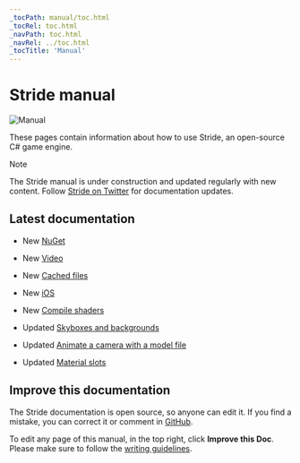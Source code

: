 ```yaml
---
_tocPath: manual/toc.html
_tocRel: toc.html
_navPath: toc.html
_navRel: ../toc.html
_tocTitle: 'Manual'
---
```


# Stride manual

![Manual](get-started/media/game-editor-scene.jpg)

These pages contain information about how to use Stride, an open-source C# game engine.

>[!Note]
>The Stride manual is under construction and updated regularly with new content. Follow [Stride on Twitter](https://twitter.com/stridedotnet?lang=en) for documentation updates.

## Latest documentation

* <span class="label label-doc-highlight">New</span> [NuGet](nuget/index.md)

* <span class="label label-doc-highlight">New</span> [Video](video/index.md)

* <span class="label label-doc-highlight">New</span> [Cached files](files-and-folders/cached-files.md)

* <span class="label label-doc-highlight">New</span> [iOS](platforms/ios.md)

* <span class="label label-doc-highlight">New</span> [Compile shaders](graphics/effects-and-shaders/compile-shaders.md)

* <span class="label label-doc-highlight">Updated</span> [Skyboxes and backgrounds](graphics/textures/skyboxes-and-backgrounds.md)

* <span class="label label-doc-highlight">Updated</span> [Animate a camera with a model file](graphics/cameras/animate-a-camera-with-a-model-file.md)

* <span class="label label-doc-highlight">Updated</span> [Material slots](graphics/materials/material-slots.md)

## Improve this documentation

The Stride documentation is open source, so anyone can edit it. If you find a mistake, you can correct it or comment in [GitHub](https://github.com/stride3d/stride-docs).

To edit any page of this manual, in the top right, click **Improve this Doc**. Please make sure to follow the [writing guidelines](https://github.com/stride3d/stride-docs/blob/master/GUIDELINES.md).
